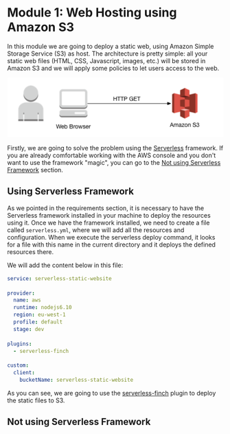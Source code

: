 # Module 1: Web Hosting using Amazon S3

In this module we are going to deploy a static web, using Amazon Simple Storage Service (S3) as host.
The architecture is pretty simple: all your static web files (HTML, CSS, Javascript, images, etc.) will be stored in Amazon S3 and we will apply some policies to let users access to the web.

![Website architecture](./images/architecture.png)

Firstly, we are going to solve the problem using the [Serverless](https://serverless.com/) framework. If you are already comfortable working with the AWS console and you don't want to use the framework "magic", you can go to the [Not using Serverless Framework](#not-using-serverless-framework) section.

## Using Serverless Framework

As we pointed in the requirements section, it is necessary to have the Serverless framework installed in your machine to deploy the resources using it. Once we have the framework installed, we need to create a file called `serverless.yml`, where we will add all the resources and configuration. When we execute the serverless deploy command, it looks for a file with this name in the current directory and it deploys the defined resources there.

We will add the content below in this file:

```yaml
service: serverless-static-website

provider:
  name: aws
  runtime: nodejs6.10
  region: eu-west-1
  profile: default
  stage: dev

plugins:
  - serverless-finch

custom:
  client:
    bucketName: serverless-static-website
```

As you can see, we are going to use the [serverless-finch](https://github.com/fernando-mc/serverless-finch) plugin to deploy the static files to S3.


## Not using Serverless Framework
